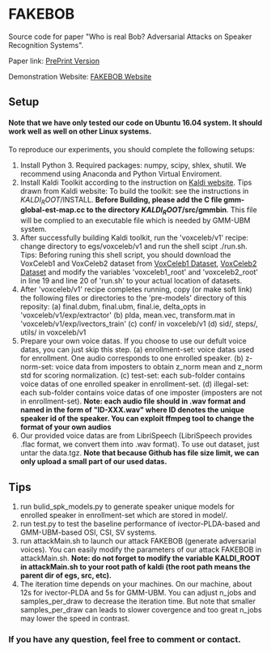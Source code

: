 # FAKEBOB
Source code for paper "Who is real Bob? Adversarial Attacks on Speaker Recognition Systems".

Paper link: [PrePrint Version](https://arxiv.org/abs/1911.01840)

Demonstration Website: [FAKEBOB Website](https://sites.google.com/view/fakebob/home)

## Setup
#### Note that we have only tested our code on Ubuntu 16.04 system. It should work well as well on other Linux systems.

To reproduce our experiments, you should complete the following setups:
1. Install Python 3. Required packages: numpy, scipy, shlex, shutil.
We recommend using Anaconda and Python Virtual Enviroment.
2. Install Kaldi Toolkit according to the instruction on [Kaldi website](https://github.com/kaldi-asr/kaldi).
Tips drawn from Kaldi website: To build the toolkit: see the instructions in $KALDI_ROOT$/INSTALL.
**Before Building, please add the C file gmm-global-est-map.cc to the directory $KALDI_ROOT$/src/gmmbin**. This file will be complied to an executable file which is needed by GMM-UBM system.
3. After successfully building Kaldi toolkit, run the 'voxceleb/v1' recipe: change directory to egs/voxceleb/v1 and run the shell scipt ./run.sh. Tips: Beforing runing this shell script, you should download the VoxCeleb1 and VoxCeleb2 dataset from [VoxCeleb1 Dataset](http://www.robots.ox.ac.uk/~vgg/data/voxceleb/), [VoxCeleb2 Dataset](http://www.robots.ox.ac.uk/~vgg/data/voxceleb2/) and modify the variables 'voxceleb1_root' and 'voxceleb2_root' in line 19 and line 20 of 'run.sh' to your actual location of datasets.
4. After 'voxceleb/v1' recipe completes running, copy (or make soft link) the following files or directories to the 'pre-models' directory of this reposity:
(a) final.dubm, final.ubm, final.ie, delta_opts in 'voxceleb/v1/exp/extractor'
(b) plda, mean.vec, transform.mat in 'voxceleb/v1/exp/ivectors_train'
(c) conf/ in voxceleb/v1
(d) sid/, steps/, utils/ in voxceleb/v1
5. Prepare your own voice datas. If you choose to use our defult voice datas, you can just skip this step.
(a) enrollment-set: voice datas used for enrollment. One audio corresponds to one enrolled speaker.
(b) z-norm-set: voice data from imposters to obtain z_norm mean and z_norm std for scoring normalization.
(c) test-set: each sub-folder contains voice datas of one enrolled speaker in enrollment-set.
(d) illegal-set: each sub-folder contains voice datas of one imposter (imposters are not in enrollment-set).
**Note: each audio file should in .wav format and named in the form of "ID-XXX.wav" where ID denotes the unique speaker id of the speaker. You can exploit ffmpeg tool to change the format of your own audios**
6. Our provided voice datas are from LibriSpeech (LibriSpeech provides .flac format, we convert them into .wav format). To use out dataset, just untar the data.tgz. **Note that because Github has file size limit, we can only upload a small part of our used datas.**

## Tips
1. run bulid_spk_models.py to generate speaker unique models for enrolled speaker in enrollment-set which are stored in model/.
2. run test.py to test the baseline performance of ivector-PLDA-based and GMM-UBM-based OSI, CSI, SV systems.
3. run attackMain.sh to launch our attack FAKEBOB (generate adversarial voices). You can easily modify the parameters of our attack FAKEBOB in attackMain.sh. **Note: do not forget to modify the variable KALDI_ROOT in attackMain.sh to your root path of kaldi (the root path means the parent dir of egs, src, etc).**
4. The iteration time depends on your machines. On our machine, about 12s for ivector-PLDA and 5s for GMM-UBM. You can adjust n_jobs and samples_per_draw to decrease the iteration time. But note that smaller samples_per_draw can leads to slower covergence and too great n_jobs may lower the speed in contrast.

### If you have any question, feel free to comment or contact.


